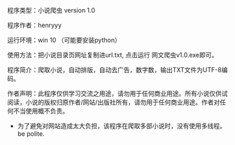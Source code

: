 程序类型：小说爬虫 version 1.0

程序作者：henryyy

运行环境：win 10 （可能要安装python）

使用方法：把小说目录页网址复制进url.txt, 点击运行 网文爬虫v1.0.exe即可。

程序简介：爬取小说，自动排版，自动去广告，数字数，输出TXT文件为UTF-8编码。

作者声明：此程序仅供学习交流之用途，请勿用于任何商业用途。所有小说仅供试阅读，小说的版权归原作者/网站/出版社所有，请勿用于任何商业用途。作者对任何不当使用概不负责。

* 为了避免对网站造成太大负担，该程序在爬取多部小说时，没有使用多线程。be polite.
